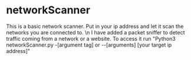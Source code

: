 # networkScanner
This is a basic network scanner. Put in your ip address and let it scan the networks you are connected to. \n
I have added a packet sniffer to detect traffic coming from a network or a website.
To access it run "Python3 networkScanner.py -[argument tag] or --[arguments] [your target ip address]"
